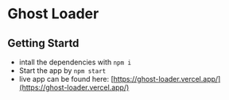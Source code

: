 # Ghost Loader

## Getting Startd

-   intall the dependencies with `npm i`
-   Start the app by `npm start`
-   live app can be found here: [https://ghost-loader.vercel.app/](https://ghost-loader.vercel.app/)
